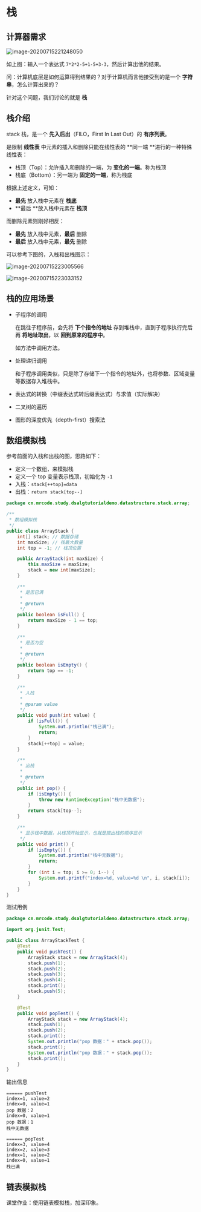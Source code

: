 # 栈

## 计算器需求

![image-20200715221248050](./assets/image-20200715221248050.png)

如上图：输入一个表达式 `7*2*2-5+1-5+3-3`，然后计算出他的结果。

问：计算机底层是如何运算得到结果的？对于计算机而言他接受到的是一个 **字符串**，怎么计算出来的？

针对这个问题，我们讨论的就是 **栈**

## 栈介绍

stack 栈，是一个 **先入后出**（FILO，First In Last Out）的 **有序列表**。

是限制 **线性表** 中元素的插入和删除只能在线性表的 **同一端 **进行的一种特殊线性表：

- 栈顶（Top）：允许插入和删除的一端，为 **变化的一端**。称为栈顶
- 栈底（Bottom）：另一端为 **固定的一端**，称为栈底

根据上述定义，可知：

- **最先** 放入栈中元素在 **栈底**
- **最后 **放入栈中元素在 **栈顶**

而删除元素则刚好相反：

- **最先** 放入栈中元素，**最后** 删除
- **最后** 放入栈中元素，**最先** 删除

可以参考下图的，入栈和出栈图示：

![image-20200715223005566](./assets/image-20200715223005566.png)

![image-20200715223033152](./assets/image-20200715223033152.png)

## 栈的应用场景

- 子程序的调用

  在跳往子程序前，会先将 **下个指令的地址** 存到堆栈中，直到子程序执行完后再 **将地址取出**，以 **回到原来的程序中**。

  如方法中调用方法。

- 处理递归调用

  和子程序调用类似，只是除了存储下一个指令的地址外，也将参数、区域变量等数据存入堆栈中。

- 表达式的转换（中缀表达式转后缀表达式）与求值（实际解决）

- 二叉树的遍历

- 图形的深度优先（depth-first）搜索法

## 数组模拟栈

参考前面的入栈和出栈的图，思路如下：

- 定义一个数组，来模拟栈
- 定义一个 top 变量表示栈顶，初始化为 `-1`
- 入栈：`stack[++top]=data`
- 出栈：`return stack[top--]`

```java
package cn.mrcode.study.dsalgtutorialdemo.datastructure.stack.array;

/**
 * 数组模拟栈
 */
public class ArrayStack {
    int[] stack; // 数据存储
    int maxSize; // 栈最大数量
    int top = -1; // 栈顶位置

    public ArrayStack(int maxSize) {
        this.maxSize = maxSize;
        stack = new int[maxSize];
    }

    /**
     * 是否已满
     *
     * @return
     */
    public boolean isFull() {
        return maxSize - 1 == top;
    }

    /**
     * 是否为空
     *
     * @return
     */
    public boolean isEmpty() {
        return top == -1;
    }

    /**
     * 入栈
     *
     * @param value
     */
    public void push(int value) {
        if (isFull()) {
            System.out.println("栈已满");
            return;
        }
        stack[++top] = value;
    }

    /**
     * 出栈
     *
     * @return
     */
    public int pop() {
        if (isEmpty()) {
            throw new RuntimeException("栈中无数据");
        }
        return stack[top--];
    }

    /**
     * 显示栈中数据，从栈顶开始显示，也就是按出栈的顺序显示
     */
    public void print() {
        if (isEmpty()) {
            System.out.println("栈中无数据");
            return;
        }
        for (int i = top; i >= 0; i--) {
            System.out.printf("index=%d, value=%d \n", i, stack[i]);
        }
    }
}
```

测试用例

```java
package cn.mrcode.study.dsalgtutorialdemo.datastructure.stack.array;

import org.junit.Test;

public class ArrayStackTest {
    @Test
    public void pushTest() {
        ArrayStack stack = new ArrayStack(4);
        stack.push(1);
        stack.push(2);
        stack.push(3);
        stack.push(4);
        stack.print();
        stack.push(5);
    }

    @Test
    public void popTest() {
        ArrayStack stack = new ArrayStack(4);
        stack.push(1);
        stack.push(2);
        stack.print();
        System.out.println("pop 数据：" + stack.pop());
        stack.print();
        System.out.println("pop 数据：" + stack.pop());
        stack.print();
    }
}
```

输出信息

```
====== pushTest
index=1, value=2 
index=0, value=1 
pop 数据：2
index=0, value=1 
pop 数据：1
栈中无数据

====== popTest
index=3, value=4 
index=2, value=3 
index=1, value=2 
index=0, value=1 
栈已满
```

## 链表模拟栈

课堂作业：使用链表模拟栈，加深印象。